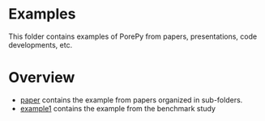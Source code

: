 # Examples
This folder contains examples of PorePy from papers, presentations, code developments, etc.


# Overview

* [paper](paper) contains the example from papers organized in sub-folders.
* [example1](example1) contains the example from the benchmark study
